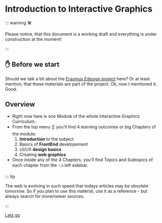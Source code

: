 # Introduction to Interactive Graphics


::: warning 🛠

Please notice, that this document is a working draft and everything is under construction at the moment!

:::

## ✋ Before we start

Should we talk a bit about the [Erasmus Edesign project](https://e-disain.eu/en/) here? Or at least mention, that these materials are part of the project. Ok, now I mentioned it. Good.

## Overview

- Right now here is one Module of the whole Interactive Graphics Curriculum.
- From the top menu ☝ you'll find 4 learning outcomes or big Chapters of the module:
  1. **Introduction** to the subject
  2. Basics of **FrontEnd** developement
  3. UI/UX **design basics**
  4. Creating **web graphics**
- Once inside any of the 4 Chapters, you'll find Topics and Subtopics of each chapter from the 👈 left sidebar.


::: tip

The web is evolving in such speed that todays articles may be obsolete tomorrow. So if you plan to use this material, use it as a reference - but always search for more/newer sources.

:::


<a class="ed-button ed-primary ed-elevated-025" href="/intro/intro/what.html">Lets go</a>

<!--

## Planning the design process
<DurationSnippet es="4" ei="4" />


## Kutseergonoomika
<DurationSnippet s="2" i="2" />


## Community and industry
<DurationSnippet i="3" es="2" /> -->

<!-- <script setup>
    import DurationSnippet from '../components/DurationSnippet.vue'
</script> -->
